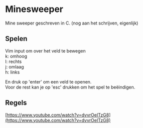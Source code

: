 # Minesweeper
Mine sweeper geschreven in C. (nog aan het schrijven, eigenlijk)  

## Spelen
Vim input om over het veld te bewegen  
k: omhoog  
l: rechts  
j: omlaag  
h: links  
  
En druk op 'enter' om een veld te openen.  
Voor de rest kan je op 'esc' drukken om het spel te beëindigen.

## Regels
[https://www.youtube.com/watch?v=dvvrOeITzG8](https://www.youtube.com/watch?v=dvvrOeITzG8)